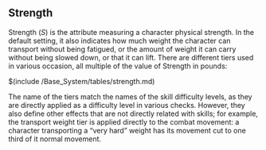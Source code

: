 ## Strength

Strength (*S*) is the attribute measuring a character physical strength. 
In the default setting, it also indicates how much weight the character 
can transport without being fatigued, or the amount of weight it can 
carry without being slowed down, or that it can lift. There are different
tiers  used in various occasion, all multiple of the value of Strength in 
pounds:

$(include /Base_System/tables/strength.md)

The name of the tiers match the names of the skill difficulty levels, 
as they are directly applied as a difficulty level in various checks.
However, they also define other effects that are not directly related with skills; 
for example, the transport weight tier is applied directly to the combat movement: 
a character transporting  a “very hard” weight has its movement cut to one third 
of it normal movement.


